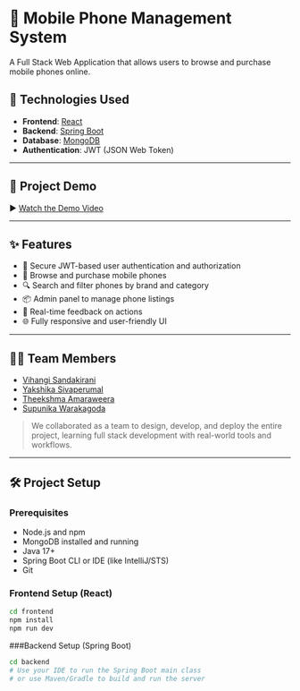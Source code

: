 # 📱 Mobile Phone Management System

A Full Stack Web Application that allows users to browse and purchase mobile phones online.

## 🚀 Technologies Used

- **Frontend**: [React](https://reactjs.org/)
- **Backend**: [Spring Boot](https://spring.io/projects/spring-boot)
- **Database**: [MongoDB](https://www.mongodb.com/)
- **Authentication**: JWT (JSON Web Token)

---

## 🎥 Project Demo

▶️ [Watch the Demo Video](#)  
<!-- Replace `#` with your actual video link -->

---

## ✨ Features

- 🔐 Secure JWT-based user authentication and authorization
- 🛒 Browse and purchase mobile phones
- 🔍 Search and filter phones by brand and category
- 📦 Admin panel to manage phone listings
- 💬 Real-time feedback on actions
- 🌐 Fully responsive and user-friendly UI

---

## 🧑‍💻 Team Members

- [Vihangi Sandakirani](https://github.com/your-github-username)
- [Yakshika Sivaperumal](#)
- [Theekshma Amaraweera](#)
- [Supunika Warakagoda](#)

> We collaborated as a team to design, develop, and deploy the entire project, learning full stack development with real-world tools and workflows.

---

## 🛠️ Project Setup

### Prerequisites

- Node.js and npm
- MongoDB installed and running
- Java 17+
- Spring Boot CLI or IDE (like IntelliJ/STS)
- Git

### Frontend Setup (React)

```bash
cd frontend
npm install
npm run dev
````
###Backend Setup (Spring Boot)

```bash
cd backend
# Use your IDE to run the Spring Boot main class
# or use Maven/Gradle to build and run the server

````
